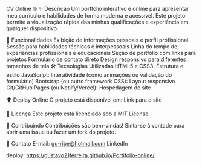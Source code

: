 CV Online 🌐
✨ Descrição
Um portfólio interativo e online para apresentar meu currículo e habilidades de forma moderna e acessível. Este projeto permite a visualização rápida das minhas qualificações e experiência em qualquer dispositivo.

🚀 Funcionalidades
Exibição de informações pessoais e perfil profissional
Sessão para habilidades técnicas e interpessoais
Linha do tempo de experiências profissionais e educacionais
Seção de portfólio com links para projetos
Formulário de contato direto
Design responsivo para diferentes tamanhos de tela
🛠️ Tecnologias Utilizadas
HTML5 e CSS3: Estrutura e estilo
JavaScript: Interatividade (como animações ou validação do formulário)
Bootstrap (ou outro framework CSS): Layout responsivo
Git/GitHub Pages (ou Netlify/Vercel): Hospedagem do site

🌍 Deploy Online
O projeto está disponível em: Link para o site

📄 Licença
Este projeto está licenciado sob a MIT License.

🤝 Contribuindo
Contribuições são bem-vindas! Sinta-se à vontade para abrir uma issue ou fazer um fork do projeto.

📧 Contato
E-mail: gu-ribe@hotmail.com
LinkedIn

deploy: https://gustavo21ferreira.github.io/Portifolio-online/
